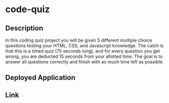 # code-quiz

## Description
In this coding quiz project you will be given 5 different multiple choice questions testing your HTML, CSS, and Javascript knowledge. The catch is that this is a timed quiz (75 seconds long), and for every question you get wrong, you are deducted 15 seconds from your allotted time. The goal is to answer all questions correctly and finish with as much time left as possible. 

## Deployed Application


## Link

